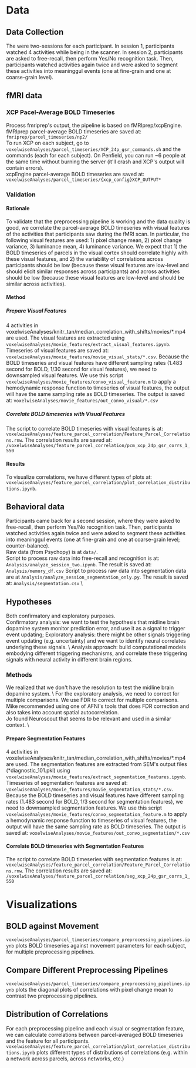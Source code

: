 # Data
## Data Collection

The were two-sessions for each participant. In session 1, participants watched 4 activities while being in the scanner. In session 2, participants are asked to free-recall, then perform Yes/No recognition task. Then, participants watched activities again twice and were asked to segment these activities into meaninggul events (one at fine-grain and one at coarse-grain level). 

## fMRI data
### XCP Pacel-Average BOLD Timeseries
Process fmriprep's output, the pipeline is based on fMRIprep/xcpEngine.
fMRIprep parcel-average BOLD timeseries are saved at: `fmriprep/parcel_timeseries/np2/`  \
To run XCP on each subject, go to `voxelwiseAnalyses/parcel_timeseries/XCP_24p_gsr_commands.sh` and the commands (each for each subject). On Penfield, you can run ~6 people at the same time without burning the server (it'll crash and XCP's output will contain errors). \
xcpEngine parcel-average BOLD timeseries are saved at: `voxelwiseAnalyses/parcel_timeseries/{xcp_config}XCP_OUTPUT*`
### Validation
#### Rationale
To validate that the preprocessing pipeline is working and the data quality is good, we correlate the parcel-average BOLD timeseries with visual features of the activities that participants saw during the fMRI scan. In particular, the following visual features are used: 1) pixel change mean, 2) pixel change variance, 3) luminance mean, 4) luminance variance. We expect that 1) the BOLD timeseries of parcels in the visual cortex should correlate highly with these visual features, and 2) the variability of correlations across participants should be low (because these visual features are low-level and should elicit similar responses across participants) and across activities should be low (because these visual features are low-level and should be similar across activities).

#### Method
##### Prepare Visual Features
4 activities in voxelwiseAnalyses/knitr_tan/median_correlation_with_shifts/movies/*.mp4 are used. The visual features are extracted using `voxelwiseAnalyses/movie_features/extract_visual_features.ipynb`. Timeseries of visual features are saved at: `voxelwiseAnalyses/movie_features/movie_visual_stats/*.csv`. Because the BOLD timeseries and visual features have different sampling rates (1.483 second for BOLD, 1/30 second for visual features), we need to downsampled visual features. We use this script `voxelwiseAnalyses/movie_features/convo_visual_feature.m` to apply a hemodynamic response function to timeseries of visual features, the output will have the same sampling rate as BOLD timeseries. The output is saved at: `voxelwiseAnalyses/movie_features/out_convo_visual/*.csv`

##### Correlate BOLD timeseries with Visual Features
The script to correlate BOLD timeseries with visual features is at: `voxelwiseAnalyses/feature_parcel_correlation/Feature_Parcel_Correlations.rnw`. The correlation results are saved at: `/voxelwiseAnalyses/feature_parcel_correlation/pcm_xcp_24p_gsr_corrs_1_550`

#### Results
To visualize correlations, we have different types of plots at: `voxelwiseAnalyses/feature_parcel_correlation/plot_correlation_distributions.ipynb`. 



## Behavioral data
Participants came back for a second session, where they were asked to free-recall, then perform Yes/No recognition task. Then, participants watched activities again twice and were asked to segment these activities into meaninggul events (one at fine-grain and one at coarse-grain level; counter-balance). \
Raw data (from Psychopy) is at `data/`. \
Script to process raw data into free-recall and recognition is at: `Analysis/analyze_session_two.ipynb`. The result is saved at: `Analysis/memory_df.csv`
Script to process raw data into segmentation data are at `Analysis/analyze_session_segmentation_only.py`. The result is saved at: `Analysis/segmentation.csv` \



## Hypotheses

Both confirmatory and exploratory purposes. \
Confirmatory analysis: we want to test the hypothesis that midline brain dopamine system monitor prediction error, and use it as a signal to trigger event updating; 
Exploratory analysis: there might be other signals triggering event updating (e.g. uncertainty) and we want to identify neural correlates underlying these signals. \ 
Analysis approach: build computational models embodying different triggering mechanisms, and correlate these triggering signals with neural activity in different brain regions.

### Methods
We realized that we don't have the resolution to test the midline brain dopamine system. \ 
For the exploratory analysis, we need to correct for multiple comparisons. We use FDR to correct for multiple comparisons. \
Mike recommended using one of AFNI's tools that does FDR correction and also takes into account spatial autocorrelation. \
Jo found Neuroscout that seems to be relevant and used in a similar context. \



#### Prepare Segmentation Features
4 activities in voxelwiseAnalyses/knitr_tan/median_correlation_with_shifts/movies/*.mp4 are used. The segmentation features are extracted from SEM's output files (\*diagnostic_101.pkl) using `voxelwiseAnalyses/movie_features/extract_segmentation_features.ipynb`. Timeseries of segmentation features are saved at: `voxelwiseAnalyses/movie_features/movie_segmentation_stats/*.csv`. Because the BOLD timeseries and visual features have different sampling rates (1.483 second for BOLD, 1/3 second for segmentation features), we need to downsampled segmentation features. We use this script `voxelwiseAnalyses/movie_features/convo_segmentation_feature.m` to apply a hemodynamic response function to timeseries of visual features, the output will have the same sampling rate as BOLD timeseries. The output is saved at: `voxelwiseAnalyses/movie_features/out_convo_segmentation/*.csv`

#### Correlate BOLD timeseries with Segmentation Features
The script to correlate BOLD timeseries with segmentation features is at: `voxelwiseAnalyses/feature_parcel_correlation/Feature_Parcel_Correlations.rnw`. The correlation results are saved at: `/voxelwiseAnalyses/feature_parcel_correlation/seg_xcp_24p_gsr_corrs_1_550`


# Visualizations
## BOLD against Movement
`voxelwiseAnalyses/parcel_timeseries/compare_preprocessing_pipelines.ipynb` plots BOLD timeseries against movement parameters for each subject, for multiple preprocessing pipelines.
## Compare Different Preprocessing Pipelines
`voxelwiseAnalyses/parcel_timeseries/compare_preprocessing_pipelines.ipynb` plots the diagonal plots of correlations with pixel change mean to contrast two preprocessing pipelines.
## Distribution of Correlations
For each preprocessing pipeline and each visual or segmentation feature, we can calculate correlations between parcel-averaged BOLD timeseries and the feature for all participants. `voxelwiseAnalyses/feature_parcel_correlation/plot_correlation_distributions.ipynb` plots different types of distributions of correlations (e.g. within a network across parcels, across networks, etc.)